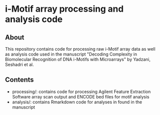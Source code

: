# i-Motif array processing and analysis code

## About

This repository contains code for processing raw i-Motif array data as well as analysis code used in the manuscript "Decoding Complexity in Biomolecular Recognition of DNA i-Motifs with Microarrays" by Yadzani, Seshadri et al.

## Contents

-   processing/: contains code for processing Agilent Feature Extraction Software array scan output and ENCODE bed files for motif analysis
-   analysis/: contains Rmarkdown code for analyses in found in the manuscript
